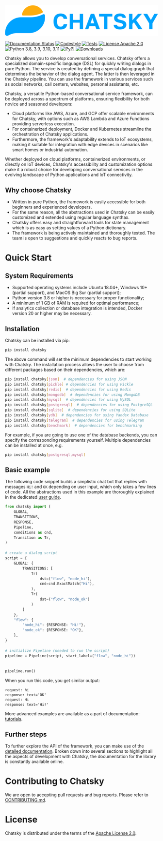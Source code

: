 ![Chatsky](https://raw.githubusercontent.com/deeppavlov/chatsky/master/docs/source/_static/images/Chatsky-full-dark.svg)

[![Documentation Status](https://github.com/deeppavlov/chatsky/workflows/build_and_publish_docs/badge.svg?branch=dev)](https://deeppavlov.github.io/chatsky)
[![Codestyle](https://github.com/deeppavlov/chatsky/workflows/codestyle/badge.svg?branch=dev)](https://github.com/deeppavlov/chatsky/actions/workflows/codestyle.yml)
[![Tests](https://github.com/deeppavlov/chatsky/workflows/test_coverage/badge.svg?branch=dev)](https://github.com/deeppavlov/chatsky/actions/workflows/test_coverage.yml)
[![License Apache 2.0](https://img.shields.io/badge/license-Apache%202.0-blue.svg)](https://github.com/deeppavlov/chatsky/blob/master/LICENSE)
![Python 3.8, 3.9, 3.10, 3.11](https://img.shields.io/badge/python-3.8%20%7C%203.9%20%7C%203.10%20%7C%203.11-green.svg)
[![PyPI](https://img.shields.io/pypi/v/chatsky)](https://pypi.org/project/chatsky/)
[![Downloads](https://static.pepy.tech/badge/chatsky)](https://pepy.tech/project/chatsky)

Chatsky allows you to develop conversational services.
Chatsky offers a specialized domain-specific language (DSL) for quickly writing dialogs in pure Python. The service is created by defining a special dialog graph that determines the behavior of the dialog agent. The latter is then leveraged in the Chatsky pipeline.
You can use the framework in various services such as social networks, call centers, websites, personal assistants, etc.

Chatsky, a versatile Python-based conversational service framework, can be deployed across a spectrum of platforms,
ensuring flexibility for both novice and seasoned developers:

- Cloud platforms like AWS, Azure, and GCP offer scalable environments for Chatsky,
  with options such as AWS Lambda and Azure Functions providing serverless execution.
- For containerized deployment, Docker and Kubernetes streamline the orchestration of Chatsky applications.
- Furthermore, the framework's adaptability extends to IoT ecosystems,
  making it suitable for integration with edge devices in scenarios like smart homes or industrial automation.

Whether deployed on cloud platforms, containerized environments, or directly on IoT devices,
Chatsky's accessibility and customization options make it a robust choice for developing conversational services
in the evolving landscape of Python applications and IoT connectivity.

## Why choose Chatsky

* Written in pure Python, the framework is easily accessible for both beginners and experienced developers.
* For the same reason, all the abstractions used in Chatsky can be easily customized and extended using regular language synthax.
* Chatsky offers easy and straightforward tools for state management which is as easy as setting values of a Python dictionary.
* The framework is being actively maintained and thoroughly tested. The team is open to suggestions and quickly reacts to bug reports.

# Quick Start

## System Requirements

- Supported operating systems include Ubuntu 18.04+, Windows 10+ (partial support), and MacOS Big Sur (partial support);
- Python version 3.8 or higher is necessary for proper functionality;
- A minimum of 1 GB of RAM is required for optimal performance;
- If analytics collection or database integration is intended, Docker version 20 or higher may be necessary.


## Installation

Chatsky can be installed via pip:

```bash
pip install chatsky
```

The above command will set the minimum dependencies to start working with Chatsky. 
The installation process allows the user to choose from different packages based on their dependencies, which are:
```bash
pip install chatsky[json]  # dependencies for using JSON
pip install chatsky[pickle] # dependencies for using Pickle
pip install chatsky[redis]  # dependencies for using Redis
pip install chatsky[mongodb]  # dependencies for using MongoDB
pip install chatsky[mysql]  # dependencies for using MySQL
pip install chatsky[postgresql]  # dependencies for using PostgreSQL
pip install chatsky[sqlite]  # dependencies for using SQLite
pip install chatsky[ydb]  # dependencies for using Yandex Database
pip install chatsky[telegram]  # dependencies for using Telegram
pip install chatsky[benchmark]  # dependencies for benchmarking
```

For example, if you are going to use one of the database backends,
you can specify the corresponding requirements yourself. Multiple dependencies can be installed at once, e.g.
```bash
pip install chatsky[postgresql,mysql]
```

## Basic example

The following code snippet builds a simplistic chat bot that replies with messages
``Hi!`` and ``OK`` depending on user input, which only takes a few lines of code.
All the abstractions used in this example are thoroughly explained in the dedicated
[user guide](https://deeppavlov.github.io/chatsky/user_guides/basic_conceptions.html).

```python
from chatsky import (
    GLOBAL,
    TRANSITIONS,
    RESPONSE,
    Pipeline,
    conditions as cnd,
    Transition as Tr,
)

# create a dialog script
script = {
    GLOBAL: {
        TRANSITIONS: [
            Tr(
                dst=("flow", "node_hi"),
                cnd=cnd.ExactMatch("Hi"),
            ),
            Tr(
                dst=("flow", "node_ok")
            )
        ]
    },
    "flow": {
        "node_hi": {RESPONSE: "Hi!"},
        "node_ok": {RESPONSE: "OK"},
    },
}

# initialize Pipeline (needed to run the script)
pipeline = Pipeline(script, start_label=("flow", "node_hi"))


pipeline.run()
```

When you run this code, you get similar output:
```
request: hi
response: text='OK'
request: Hi
response: text='Hi!'
```

More advanced examples are available as a part of documentation:
[tutorials](https://deeppavlov.github.io/chatsky/tutorials.html).

## Further steps

To further explore the API of the framework, you can make use of the [detailed documentation](https://deeppavlov.github.io/chatsky/index.html). 
Broken down into several sections to highlight all the aspects of development with Chatsky,
the documentation for the library is constantly available online.

# Contributing to Chatsky

We are open to accepting pull requests and bug reports.
Please refer to [CONTRIBUTING.md](https://github.com/deeppavlov/chatsky/blob/master/CONTRIBUTING.md).

# License

Chatsky is distributed under the terms of the [Apache License 2.0](https://github.com/deeppavlov/chatsky/blob/master/LICENSE).
